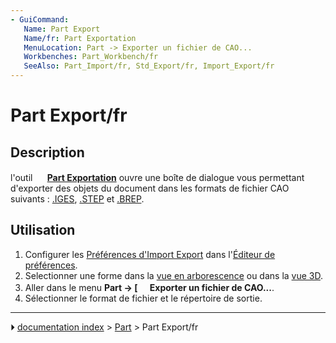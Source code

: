 ```yaml
---
- GuiCommand:
   Name: Part Export‏‎
   Name/fr: Part Exportation
   MenuLocation: Part -> Exporter un fichier de CAO...
   Workbenches: Part_Workbench/fr
   SeeAlso: Part_Import/fr, Std_Export/fr, Import_Export/fr
---
```


# Part Export/fr



## Description

l\'outil **<img src="images/Part_Export.svg" width=16px> [Part Exportation](Part_Export/fr.md)** ouvre une boîte de dialogue vous permettant d'exporter des objets du document dans les formats de fichier CAO suivants : [.IGES](https://fr.wikipedia.org/wiki/Initial_Graphics_Exchange_Specification), [.STEP](https://fr.wikipedia.org/wiki/Standard_pour_l%27échange_de_données_de_produit) et [.BREP](https://fr.wikipedia.org/wiki/B-Rep).



## Utilisation

1.  Configurer les [Préférences d\'Import Export](Import_Export_Preferences/fr.md) dans l\'[Éditeur de préférences](Preferences_Editor/fr.md).
2.  Selectionner une forme dans la [vue en arborescence](Tree_view/fr.md) ou dans la [vue 3D](3D_view/fr.md).
3.  Aller dans le menu **Part → [<img src=images/Part_Export.svg style="width:16px"> Exporter un fichier de CAO...**.
4.  Sélectionner le format de fichier et le répertoire de sortie.



---
⏵ [documentation index](../README.md) > [Part](Part_Workbench.md) > Part Export/fr
